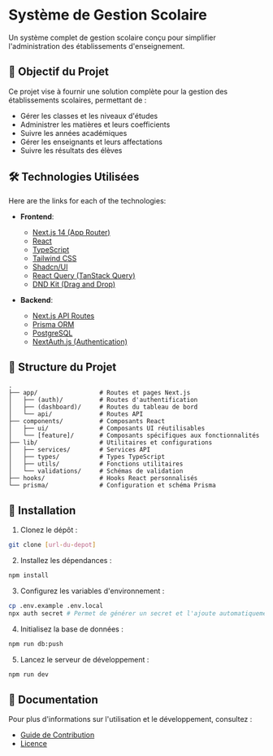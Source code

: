 # Système de Gestion Scolaire

Un système complet de gestion scolaire conçu pour simplifier l'administration des établissements d'enseignement.

## 🎯 Objectif du Projet

Ce projet vise à fournir une solution complète pour la gestion des établissements scolaires, permettant de :
- Gérer les classes et les niveaux d'études
- Administrer les matières et leurs coefficients
- Suivre les années académiques
- Gérer les enseignants et leurs affectations
- Suivre les résultats des élèves

## 🛠 Technologies Utilisées

Here are the links for each of the technologies:


- **Frontend**:
  - [Next.js 14 (App Router)](https://nextjs.org/)
  - [React](https://reactjs.org/)
  - [TypeScript](https://www.typescriptlang.org/)
  - [Tailwind CSS](https://tailwindcss.com/)
  - [Shadcn/UI](https://github.com/shadcn/ui)
  - [React Query (TanStack Query)](https://tanstack.com/query)
  - [DND Kit (Drag and Drop)](https://dndkit.com/)

- **Backend**:
  - [Next.js API Routes](https://nextjs.org/docs/api-routes/introduction)  
  - [Prisma ORM](https://www.prisma.io/)  
  - [PostgreSQL](https://www.postgresql.org/)  
  - [NextAuth.js (Authentication)](https://next-auth.js.org/)  

## 📁 Structure du Projet

```
.
├── app/                 # Routes et pages Next.js
│   ├── (auth)/          # Routes d'authentification
│   ├── (dashboard)/     # Routes du tableau de bord
│   └── api/             # Routes API
├── components/          # Composants React
│   ├── ui/              # Composants UI réutilisables
│   └── [feature]/       # Composants spécifiques aux fonctionnalités
├── lib/                 # Utilitaires et configurations
│   ├── services/        # Services API
│   ├── types/           # Types TypeScript
│   ├── utils/           # Fonctions utilitaires
│   └── validations/     # Schémas de validation
├── hooks/               # Hooks React personnalisés
└── prisma/              # Configuration et schéma Prisma
```

## 🚀 Installation

1. Clonez le dépôt :
```bash
git clone [url-du-depot]
```

2. Installez les dépendances :
```bash
npm install
```

3. Configurez les variables d'environnement :
```bash
cp .env.example .env.local
npx auth secret # Permet de générer un secret et l'ajoute automatiquement dans le fichier précédement créé
```

4. Initialisez la base de données :
```bash
npm run db:push
```

5. Lancez le serveur de développement :
```bash
npm run dev
```

## 📝 Documentation

Pour plus d'informations sur l'utilisation et le développement, consultez :
- [Guide de Contribution](./CONTRIBUTING.md)
- [Licence](./LICENSE.md)
